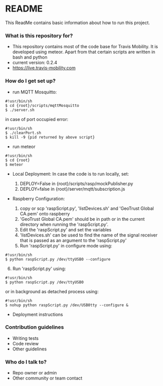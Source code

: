 # README #

This ReadMe contains basic information about how to run this project.

### What is this repository for? ###

* This repository contains most of the code base for Travis Mobility. It is developed using meteor. Apart from that certain scripts are written in bash and python
* current version: 0.2.4
* https://live.travis-mobility.com

### How do I get set up? ###

* run MQTT Mosquitto:
```
#!usr/bin/sh
$ cd {root}/scripts/mqttMosquitto
$ ./server.sh
```
in case of port occupied error:
```
#!usr/bin/sh
$ ./clearPort.sh
$ kill -9 {pid returned by above script}
```

* run meteor
```
#!usr/bin/sh
$ cd {root}
$ meteor
```

* Local Deployment:
  In case the code is to run locally, set:
  1. DEPLOY=False in {root}/scripts/rasp/mockPublisher.py
  2. DEPLOY=false in {root}/server/mqtt/subscription.js

* Raspberry Configuration:
  1. copy or scp 'raspScript.py', 'listDevices.sh' and 'GeoTrust Global CA.pem' onto raspberry
  2. 'GeoTrust Global CA.pem' should be in path or in the current directory when running the 'raspScript.py'.
  3. Edit the 'raspScript.py' and set the variables
  4. 'listDevices.sh' can be used to find the name of the signal receiver that is passed as an argument to the 'raspScript.py'
  5. Run 'raspScript.py' in configure mode using:
```
#!usr/bin/sh
$ python raspScript.py /dev/ttyUSB0 --configure
```
  6. Run 'raspScript.py' using:
```
#!usr/bin/sh
$ python raspScript.py /dev/ttyUSB0
```
or in background as detached process using:
```
#!usr/bin/sh
$ nohup python raspScript.py /dev/USB0tty --configure &
```

* Deployment instructions

### Contribution guidelines ###

* Writing tests
* Code review
* Other guidelines

### Who do I talk to? ###

* Repo owner or admin
* Other community or team contact